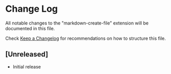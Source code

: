 # Change Log

All notable changes to the "markdown-create-file" extension will be documented in this file.

Check [Keep a Changelog](http://keepachangelog.com/) for recommendations on how to structure this file.

## [Unreleased]

- Initial release